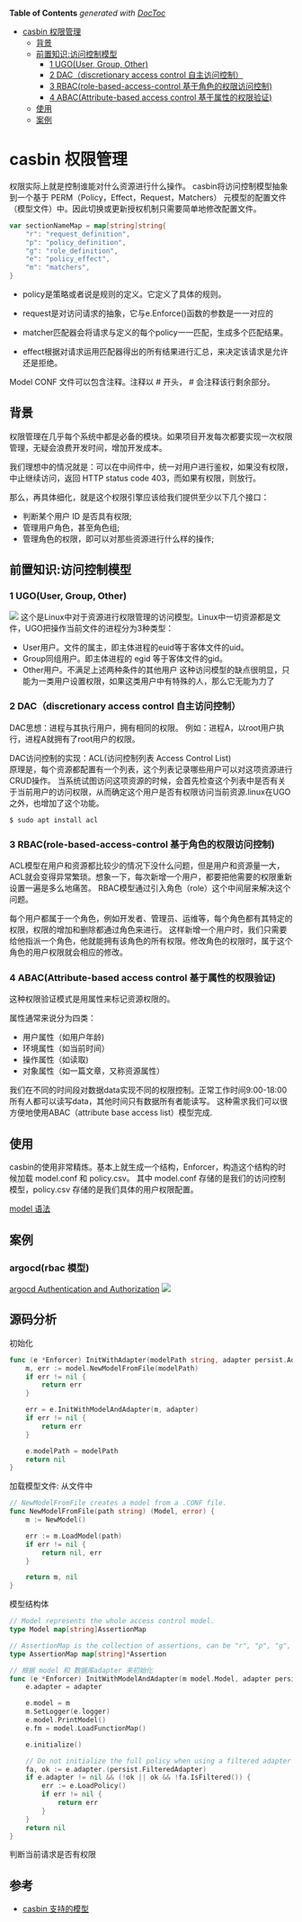 <!-- START doctoc generated TOC please keep comment here to allow auto update -->
<!-- DON'T EDIT THIS SECTION, INSTEAD RE-RUN doctoc TO UPDATE -->
**Table of Contents**  *generated with [DocToc](https://github.com/thlorenz/doctoc)*

- [casbin 权限管理](#casbin-%E6%9D%83%E9%99%90%E7%AE%A1%E7%90%86)
  - [背景](#%E8%83%8C%E6%99%AF)
  - [前置知识:访问控制模型](#%E5%89%8D%E7%BD%AE%E7%9F%A5%E8%AF%86%E8%AE%BF%E9%97%AE%E6%8E%A7%E5%88%B6%E6%A8%A1%E5%9E%8B)
    - [1 UGO(User, Group, Other)](#1-ugouser-group-other)
    - [2 DAC（discretionary access control 自主访问控制）](#2-dacdiscretionary-access-control-%E8%87%AA%E4%B8%BB%E8%AE%BF%E9%97%AE%E6%8E%A7%E5%88%B6)
    - [3 RBAC(role-based-access-control 基于角色的权限访问控制)](#3-rbacrole-based-access-control-%E5%9F%BA%E4%BA%8E%E8%A7%92%E8%89%B2%E7%9A%84%E6%9D%83%E9%99%90%E8%AE%BF%E9%97%AE%E6%8E%A7%E5%88%B6)
    - [4 ABAC(Attribute-based access control 基于属性的权限验证)](#4-abacattribute-based-access-control-%E5%9F%BA%E4%BA%8E%E5%B1%9E%E6%80%A7%E7%9A%84%E6%9D%83%E9%99%90%E9%AA%8C%E8%AF%81)
  - [使用](#%E4%BD%BF%E7%94%A8)
  - [案例](#%E6%A1%88%E4%BE%8B)

<!-- END doctoc generated TOC please keep comment here to allow auto update -->

# casbin 权限管理

权限实际上就是控制谁能对什么资源进行什么操作。
casbin将访问控制模型抽象到一个基于 PERM（Policy，Effect，Request，Matchers） 元模型的配置文件（模型文件）中。因此切换或更新授权机制只需要简单地修改配置文件。
```go
var sectionNameMap = map[string]string{
	"r": "request_definition",
	"p": "policy_definition",
	"g": "role_definition",
	"e": "policy_effect",
	"m": "matchers",
}
```

- policy是策略或者说是规则的定义。它定义了具体的规则。

- request是对访问请求的抽象，它与e.Enforce()函数的参数是一一对应的

- matcher匹配器会将请求与定义的每个policy一一匹配，生成多个匹配结果。

- effect根据对请求运用匹配器得出的所有结果进行汇总，来决定该请求是允许还是拒绝。

Model CONF 文件可以包含注释。注释以 # 开头， # 会注释该行剩余部分。



## 背景
权限管理在几乎每个系统中都是必备的模块。如果项目开发每次都要实现一次权限管理，无疑会浪费开发时间，增加开发成本。

我们理想中的情况就是：可以在中间件中，统一对用户进行鉴权，如果没有权限，中止继续访问，返回 HTTP status code 403，而如果有权限，则放行。

那么，再具体细化，就是这个权限引擎应该给我们提供至少以下几个接口：

- 判断某个用户 ID 是否具有权限;
- 管理用户角色，甚至角色组;
- 管理角色的权限，即可以对那些资源进行什么样的操作;


## 前置知识:访问控制模型

### 1 UGO(User, Group, Other)
![](.casbin_images/ugo.png)
这个是Linux中对于资源进行权限管理的访问模型。Linux中一切资源都是文件，UGO把操作当前文件的进程分为3种类型：

- User用户。文件的属主，即主体进程的euid等于客体文件的uid。
- Group同组用户。即主体进程的 egid 等于客体文件的gid。
- Other用户。不满足上述两种条件的其他用户
这种访问模型的缺点很明显，只能为一类用户设置权限，如果这类用户中有特殊的人，那么它无能为力了

### 2 DAC（discretionary access control 自主访问控制）
DAC思想：进程与其执行用户，拥有相同的权限。
例如：进程A，以root用户执行，进程A就拥有了root用户的权限。

DAC访问控制的实现：ACL(访问控制列表 Access Control List)  
原理是，每个资源都配置有一个列表，这个列表记录哪些用户可以对这项资源进行CRUD操作。
当系统试图访问这项资源的时候，会首先检查这个列表中是否有关于当前用户的访问权限，从而确定这个用户是否有权限访问当前资源.linux在UGO之外，也增加了这个功能。

```shell
$ sudo apt install acl
```


### 3 RBAC(role-based-access-control 基于角色的权限访问控制)
ACL模型在用户和资源都比较少的情况下没什么问题，但是用户和资源量一大，ACL就会变得异常繁琐。想象一下，每次新增一个用户，都要把他需要的权限重新设置一遍是多么地痛苦。
RBAC模型通过引入角色（role）这个中间层来解决这个问题。

每个用户都属于一个角色，例如开发者、管理员、运维等，每个角色都有其特定的权限，权限的增加和删除都通过角色来进行。
这样新增一个用户时，我们只需要给他指派一个角色，他就能拥有该角色的所有权限。修改角色的权限时，属于这个角色的用户权限就会相应的修改。



### 4 ABAC(Attribute-based access control 基于属性的权限验证)
这种权限验证模式是用属性来标记资源权限的。

属性通常来说分为四类：

- 用户属性（如用户年龄)
- 环境属性（如当前时间）
- 操作属性（如读取)
- 对象属性（如一篇文章，又称资源属性）

我们在不同的时间段对数据data实现不同的权限控制。正常工作时间9:00-18:00所有人都可以读写data，其他时间只有数据所有者能读写。
这种需求我们可以很方便地使用ABAC（attribute base access list）模型完成.


## 使用
casbin的使用非常精炼。基本上就生成一个结构，Enforcer，构造这个结构的时候加载 model.conf 和 policy.csv。
其中 model.conf 存储的是我们的访问控制模型，policy.csv 存储的是我们具体的用户权限配置。

[model 语法](https://casbin.org/docs/syntax-for-models)


## 案例

### argocd(rbac 模型)
[argocd Authentication and Authorization](https://argo-cd.readthedocs.io/en/stable/developer-guide/architecture/authz-authn/)
![](.casbin_images/9fdd0cb7.png)



## 源码分析
初始化
```go
func (e *Enforcer) InitWithAdapter(modelPath string, adapter persist.Adapter) error {
	m, err := model.NewModelFromFile(modelPath)
	if err != nil {
		return err
	}

	err = e.InitWithModelAndAdapter(m, adapter)
	if err != nil {
		return err
	}

	e.modelPath = modelPath
	return nil
}
```


加载模型文件: 从文件中
```go
// NewModelFromFile creates a model from a .CONF file.
func NewModelFromFile(path string) (Model, error) {
	m := NewModel()

	err := m.LoadModel(path)
	if err != nil {
		return nil, err
	}

	return m, nil
}

```

模型结构体
```go
// Model represents the whole access control model.
type Model map[string]AssertionMap

// AssertionMap is the collection of assertions, can be "r", "p", "g", "e", "m".
type AssertionMap map[string]*Assertion
```



```go
// 根据 model 和 数据库adapter 来初始化
func (e *Enforcer) InitWithModelAndAdapter(m model.Model, adapter persist.Adapter) error {
	e.adapter = adapter

	e.model = m
	m.SetLogger(e.logger)
	e.model.PrintModel()
	e.fm = model.LoadFunctionMap()

	e.initialize()

	// Do not initialize the full policy when using a filtered adapter
	fa, ok := e.adapter.(persist.FilteredAdapter)
	if e.adapter != nil && (!ok || ok && !fa.IsFiltered()) {
		err := e.LoadPolicy()
		if err != nil {
			return err
		}
	}
    return nil
}
```



判断当前请求是否有权限


## 参考

- [casbin 支持的模型](https://casbin.org/zh/docs/supported-models)




